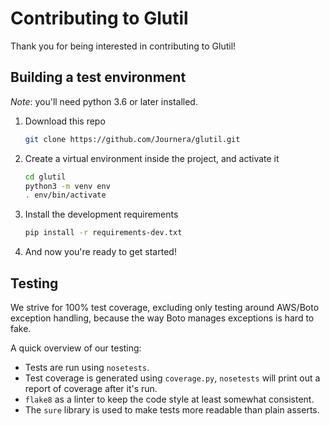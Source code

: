 # Contributing to Glutil

Thank you for being interested in contributing to Glutil!

## Building a test environment

_Note_: you'll need python 3.6 or later installed.

1.  Download this repo

    ``` bash
    git clone https://github.com/Journera/glutil.git
    ```

1.  Create a virtual environment inside the project, and activate it

    ``` bash
    cd glutil
    python3 -m venv env
    . env/bin/activate
    ```

1.  Install the development requirements

    ``` bash
    pip install -r requirements-dev.txt
    ```

1.  And now you're ready to get started!

## Testing

We strive for 100% test coverage, excluding only testing around AWS/Boto exception handling, because the way Boto manages exceptions is hard to fake.

A quick overview of our testing:

-   Tests are run using `nosetests`.
-   Test coverage is generated using `coverage.py`, `nosetests` will print out a report of coverage after it's run.
-   `flake8` as a linter to keep the code style at least somewhat consistent.
-   The `sure` library is used to make tests more readable than plain asserts.
